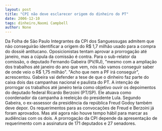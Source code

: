 ```yaml
---
layout: post
title: "CPI não deve esclarecer origem do dinheiro do PT"
date: 2006-12-10
tags: dinheiro,Naomi Campbell
author: None
---
```

Da Folha de São Paulo
Integrantes da CPI dos Sanguessugas admitem que não conseguirão identificar a origem do R$ 1,7 milhão usado para a compra do dossiê antitucano. Oposicionistas tentam aprovar a prorrogação até janeiro, mas a cúpula da comissão é contra. 
Para o sub-relator da comissão, o deputado Fernando Gabeira (PV/RJ), \"mesmo com a ampliação dos trabalhos até janeiro do ano que vem, nós não vamos conseguir saber de onde veio o R$ 1,75 milhão\". \"Acho que nem a PF irá conseguir\", acrescentou. 
Gabeira vai defender a tese de que o dinheiro faz parte do caixa dois das campanhas nacional e paulista do PT. 
A intenção de prorrogar os trabalhos até janeiro teria como objetivo ouvir os depoimentos do deputado federal Ricardo Berzoini (PT/SP). 
Ele atuava como coordenador da campanha à reeleição do presidente Lula. Segundo Gabeira, o ex-assessor da presidência da república Freud Godoy também deve depor. 
Os requerimentos para as convocações de Freud e Berzoini já foram aprovados. Mas até agora não houve tempo hábil para marcar as audiências com os dois. A prorrogação da CPI depende da apresentação de requerimento com a assinatura de 171 deputados e 27 senadores.  